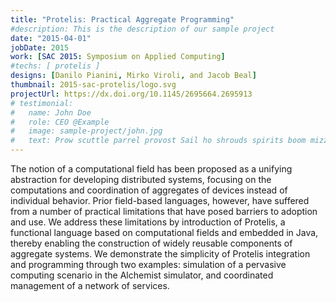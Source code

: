 ```yaml
---
title: "Protelis: Practical Aggregate Programming"
#description: This is the description of our sample project
date: "2015-04-01"
jobDate: 2015
work: [SAC 2015: Symposium on Applied Computing]
#techs: [ protelis ]
designs: [Danilo Pianini, Mirko Viroli, and Jacob Beal]
thumbnail: 2015-sac-protelis/logo.svg
projectUrl: https://dx.doi.org/10.1145/2695664.2695913
# testimonial:
#   name: John Doe
#   role: CEO @Example
#   image: sample-project/john.jpg
#   text: Prow scuttle parrel provost Sail ho shrouds spirits boom mizzenmast yardarm. Pinnace holystone mizzenmast quarter crow's nest nipperkin
---
```


The notion of a computational field has been proposed as a unifying abstraction for developing distributed systems, focusing on the computations and coordination of aggregates of devices instead of individual behavior. Prior field-based languages, however, have suffered from a number of practical limitations that have posed barriers to adoption and use. We address these limitations by introduction of Protelis, a functional language based on computational fields and embedded in Java, thereby enabling the construction of widely reusable components of aggregate systems. We demonstrate the simplicity of Protelis integration and programming through two examples: simulation of a pervasive computing scenario in the Alchemist simulator, and coordinated management of a network of services.
